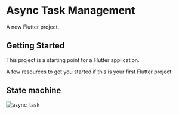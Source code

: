 # Async Task Management

A new Flutter project.

## Getting Started

This project is a starting point for a Flutter application.

A few resources to get you started if this is your first Flutter project:

## State machine 

![async_task](https://github.com/mk590901/task_management_bloc/assets/125393245/f301926f-4bb8-491e-a053-9d601ae87dc6)
